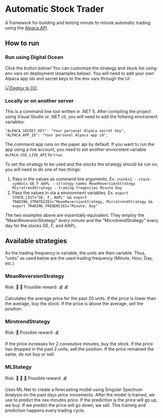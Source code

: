 # Automatic Stock Trader

A framework for building and testing minute to minute automatic trading using the [Alpaca API](https://alpaca.markets/).

## How to run

### Run using Digital Ocean

Click the button below! You can customize the strategy and stock list using env vars on deployment (examples below). You will need to add your own Alpaca app ids and secret keys to the env vars through the UI.

 [![Deploy to DO](https://mp-assets1.sfo2.digitaloceanspaces.com/deploy-to-do/do-btn-blue.svg)](https://cloud.digitalocean.com/apps/new?repo=https://github.com/Schentrup-Software/Automatic-Stock-Trader/tree/master)
 
### Locally or on another server

This is a command line tool written in .NET 5. After compiling the project using Visual Studio or .NET cli,
you will need to add the follwing enviroment variables:

```
"ALPACA_SECRET_KEY": "Your personal Alpaca secret key",
"ALPACA_APP_ID": "Your personal Alpaca app id",
```

The command app runs on the paper api by default. If you want to run the app using a live account, you need to set another enviorment variable `ALPACA_USE_LIVE_API` to `true`.

To set the strategy to be used and the stocks the strategy should be run on, you will need to do one of two things:

1. Pass in the values as command line arguments. Ex. `stonks2 --stock-symbols GE F AAPL --strategy-names MeanReversionStrategy MicrotrendStrategy --trading-freqencies Minute Day`
2. Pass the values in via a environment variables. Ex. `export STOCK_LIST="GE, F, AAPL" && export TRADING_STRATEGIES="MeanReversionStrategy, MicrotrendStrategy && export TRADING_FREQENCIES="Minute, Day"`

The two examples above are essentially equivalent. They employ the "MeanReversionStrategy" every minute and the "MicrotrendStrategy" every day for the stocks GE, F, and AAPL.

## Available strategies

As the trading frequency is variable, the units are then variable. Thus, "units" as used below are the used trading frequency (Minute, Hour, Day, etc.)

### MeanReversionStrategy

Risk: :dragon_face: :dragon_face:
Possible reward: :moneybag: :moneybag:

Calculates the average price for the past 20 units. If the price is lower than the average, buy the stock. If
the price is above the average, sell the position.

### MirotrendStrategy

Risk: :dragon_face:
Possible reward: :moneybag:

If the price increases for 2 conseutive minutes, buy the stock. If the price has dropped in the past 2 units, sell the
position. If the price remained the same, do not buy or sell.

### MLStategy

Risk: :dragon_face: :dragon_face: :dragon_face:
Possible reward: :moneybag:

Uses ML.Net to create a forecasting model using Singular Spectrum Analysis on the past days price movements. After the 
model is trained, we use to predict the nex minutes price. If the prediction is the price will go up, we buy. If we predict
the price will go down, we sell. This training and prediction happens every trading cycle. 
